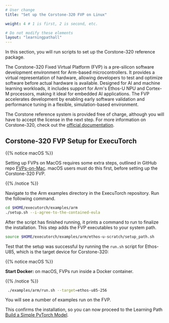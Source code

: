 ```yaml
---
# User change
title: "Set up the Corstone-320 FVP on Linux"

weight: 4 # 1 is first, 2 is second, etc.

# Do not modify these elements
layout: "learningpathall"
---
```


In this section, you will run scripts to set up the Corstone-320 reference package.

The Corstone-320 Fixed Virtual Platform (FVP) is a pre-silicon software development environment for Arm-based microcontrollers. It provides a virtual representation of hardware, allowing developers to test and optimize software before actual hardware is available. Designed for AI and machine learning workloads, it includes support for Arm's Ethos-U NPU and Cortex-M processors, making it ideal for embedded AI applications. The FVP accelerates development by enabling early software validation and performance tuning in a flexible, simulation-based environment.

The Corstone reference system is provided free of charge, although you will have to accept the license in the next step. For more information on Corstone-320, check out the [official documentation](https://developer.arm.com/documentation/109761/0000?lang=en).

## Corstone-320 FVP Setup for ExecuTorch

{{% notice macOS %}}

Setting up FVPs on MacOS requires some extra steps, outlined in GitHub repo [FVPs-on-Mac](https://github.com/Arm-Examples/FVPs-on-Mac/). macOS users must do this first, before setting up the Corstone-320 FVP.

{{% /notice %}}

Navigate to the Arm examples directory in the ExecuTorch repository. Run the following command.

```bash
cd $HOME/executorch/examples/arm
./setup.sh --i-agree-to-the-contained-eula
```

After the script has finished running, it prints a command to run to finalize the installation. This step adds the FVP executables to your system path.

```bash
source $HOME/executorch/examples/arm/ethos-u-scratch/setup_path.sh
```

Test that the setup was successful by running the `run.sh` script for Ethos-U85, which is the target device for Corstone-320:

{{% notice macOS %}}

**Start Docker:** on macOS, FVPs run inside a Docker container.

{{% /notice %}}

```bash
 ./examples/arm/run.sh --target=ethos-u85-256
```

You will see a number of examples run on the FVP.

This confirms the installation, so you can now proceed to the Learning Path [Build a Simple PyTorch Model](/learning-paths/embedded-and-microcontrollers/introduction-to-tinyml-on-arm/4-build-model/).
